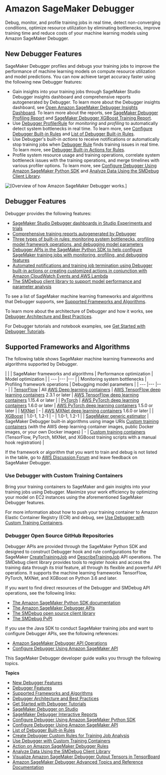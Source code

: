 # Amazon SageMaker Debugger<a name="train-debugger"></a>

Debug, monitor, and profile training jobs in real time, detect non\-converging conditions, optimize resource utilization by eliminating bottlenecks, improve training time and reduce costs of your machine learning models using Amazon SageMaker Debugger\.

## New Debugger Features<a name="debugger-features-new"></a>

SageMaker Debugger profiles and debugs your training jobs to improve the performance of machine learning models on compute resource utilization and model predictions\. You can now achieve target accuracy faster using the following new Debugger features:
+ Gain insights into your training jobs through SageMaker Studio Debugger insights dashboard and comprehensive reports autogenerated by Debugger\. To learn more about the Debugger insights dashboard, see [Open Amazon SageMaker Debugger Insights Dashboard](debugger-on-studio-insights.md)\. To learn more about the reports, see [SageMaker Debugger Profiling Report](debugger-profiling-report.md) and [SageMaker Debugger XGBoost Training Report](debugger-training-xgboost-report.md)\.
+ Use [Debugger ProfilerRule](debugger-built-in-rules.md#debugger-built-in-rules-ProfilerRule) for *monitoring* and *profiling* to automatically detect system bottlenecks in real time\. To learn more, see [Configure Debugger Built\-in Rules](use-debugger-built-in-rules.md) and [List of Debugger Built\-in Rules](debugger-built-in-rules.md)\.
+ Use Debugger's built\-in *actions* to receive notifications or automatically stop training jobs when [Debugger Rule](debugger-built-in-rules.md#debugger-built-in-rules-Rule) finds training issues in real time\. To learn more, see [Debugger Built\-in Actions for Rules](debugger-built-in-actions.md)\.
+ Profile system resource usage and training operations, correlate system bottleneck issues with the training operations, and merge timelines with various profiler options\. To learn more, see [Configure Debugger Using Amazon SageMaker Python SDK](debugger-configuration.md) and [Analyze Data Using the SMDebug Client Library](debugger-analyze-data.md)\.

![\[Overview of how Amazon SageMaker Debugger works.\]](http://docs.aws.amazon.com/sagemaker/latest/dg/images/debugger/debugger-intro-reinvent2020-2.png)

## Debugger Features<a name="debugger-features"></a>

Debugger provides the following features:
+ [SageMaker Studio Debugger dashboards in Studio Experiments and trials](debugger-on-studio.md)
+ [Comprehensive training reports autogenerated by Debugger](debugger-report.md)
+ [Three types of built\-in rules: monitoring system bottlenecks, profiling model framework operations, and debugging model parameters](debugger-built-in-rules.md)
+ [Debugger APIs in the SageMaker Python SDK to help configure SageMaker training jobs with monitoring, profiling, and debugging features](debugger-configuration.md)
+ [Automated notifications and training job termination using Debugger built\-in actions or creating customized actions in conjunction with Amazon CloudWatch Events and AWS Lambda](debugger-action-on-rules.md)
+ [The SMDebug client library to support model performance and parameter analysis](debugger-analyze-data.md)

To see a list of SageMaker machine learning frameworks and algorithms that Debugger supports, see [Supported Frameworks and Algorithms](#debugger-supported-frameworks)\. 

To learn more about the architecture of Debugger and how it works, see [Debugger Architecture and Best Practices](debugger-how-it-works.md)\.

For Debugger tutorials and notebook examples, see [Get Started with Debugger Tutorials](debugger-tutorial.md)\.

## Supported Frameworks and Algorithms<a name="debugger-supported-frameworks"></a>

The following table shows SageMaker machine learning frameworks and algorithms supported by Debugger\. 


| 
| 
| SageMaker frameworks and algorithms | Performance optimization | Model optimization | 
| --- |--- |--- |
|  Monitoring system bottlenecks  |  Profiling framework operations  |  Debugging model parameters  | 
| --- |--- |--- |
|  [TensorFlow](https://sagemaker.readthedocs.io/en/stable/using_tf.html)   |  All [AWS Deep learning containers](https://github.com/aws/deep-learning-containers/blob/master/available_images.md#general-framework-containers)  |  [AWS TensorFlow deep learning containers](https://github.com/aws/deep-learning-containers/blob/master/available_images.md#general-framework-containers) 2\.3\.1 or later  |  [AWS TensorFlow deep learning containers](https://github.com/aws/deep-learning-containers/blob/master/available_images.md#general-framework-containers) 1\.15\.4 or later  | 
|  [PyTorch](https://sagemaker.readthedocs.io/en/stable/using_pytorch.html)  |  [AWS PyTorch deep learning containers](https://github.com/aws/deep-learning-containers/blob/master/available_images.md#general-framework-containers) 1\.6\.0 or later  |  [AWS PyTorch deep learning containers](https://github.com/aws/deep-learning-containers/blob/master/available_images.md#general-framework-containers) 1\.5\.0 or later  | 
|  [MXNet](https://sagemaker.readthedocs.io/en/stable/using_mxnet.html)   |  \-  |  [AWS MXNet deep learning containers](https://github.com/aws/deep-learning-containers/blob/master/available_images.md#general-framework-containers) 1\.6\.0 or later  | 
|  [XGBoost](https://sagemaker.readthedocs.io/en/stable/frameworks/xgboost/using_xgboost.html)  |  1\.0\-1, 1\.2\-1  | \- |  1\.0\-1, 1\.2\-1  | 
|  [SageMaker generic estimator](https://sagemaker.readthedocs.io/en/stable/api/training/estimators.html)  |  SageMaker Debugger built\-in algorithms using image URIs [Custom training containers](debugger-bring-your-own-container.md) \(with the AWS deep learning container images, public Docker images, or your own Docker images\)  | \- |  [Custom training containers](debugger-bring-your-own-container.md) \(TensorFlow, PyTorch, MXNet, and XGBoost training scripts with a manual hook registration\)  | 

If the framework or algorithm that you want to train and debug is not listed in the table, go to [AWS Discussion Forum](https://forums.aws.amazon.com/) and leave feedback on SageMaker Debugger\.

### Use Debugger with Custom Training Containers<a name="debugger-byoc-intro"></a>

Bring your training containers to SageMaker and gain insights into your training jobs using Debugger\. Maximize your work efficiency by optimizing your model on EC2 instances using the aforementioned SageMaker Debugger features\. 

For more information about how to push your training container to Amazon Elastic Container Registry \(ECR\) and debug, see [Use Debugger with Custom Training Containers](debugger-bring-your-own-container.md)\.

### Debugger Open Source GitHub Repositories<a name="debugger-opensource"></a>

Debugger APIs are provided through the SageMaker Python SDK and designed to construct Debugger hook and rule configurations for the SageMaker [ CreateTrainingJob](https://docs.aws.amazon.com/sagemaker/latest/APIReference/API_CreateTrainingJob.html) and [ DescribeTrainingJob](https://docs.aws.amazon.com/sagemaker/latest/APIReference/API_DescribeTrainingJob.html) API operations\. The SMDebug client library provides tools to register *hooks* and access the training data through its *trial* feature, all through its flexible and powerful API operations\. It supports the machine learning frameworks TensorFlow, PyTorch, MXNet, and XGBoost on Python 3\.6 and later\. 

If you want to find direct resources of the Debugger and SMDebug API operations, see the following links: 
+ [The Amazon SageMaker Python SDK documentation](https://sagemaker.readthedocs.io/en/stable/amazon_sagemaker_debugger.html)
+ [The Amazon SageMaker Debugger APIs](https://sagemaker.readthedocs.io/en/stable/api/training/debugger.html)
+ [The SMDebug open source client library](https://github.com/awslabs/sagemaker-debugger#amazon-sagemaker-debugger)
+ [The SMDebug PyPI](https://pypi.org/project/smdebug/)

If you use the Java SDK to conduct SageMaker training jobs and want to configure Debugger APIs, see the following references:
+ [ Amazon SageMaker Debugger API Operations](debugger-apis.md)
+ [Configure Debugger Using Amazon SageMaker API](debugger-createtrainingjob-api.md)

This SageMaker Debugger developer guide walks you through the following topics\.

**Topics**
+ [New Debugger Features](#debugger-features-new)
+ [Debugger Features](#debugger-features)
+ [Supported Frameworks and Algorithms](#debugger-supported-frameworks)
+ [Debugger Architecture and Best Practices](debugger-how-it-works.md)
+ [Get Started with Debugger Tutorials](debugger-tutorial.md)
+ [SageMaker Debugger on Studio](debugger-on-studio.md)
+ [SageMaker Debugger Interactive Reports](debugger-report.md)
+ [Configure Debugger Using Amazon SageMaker Python SDK](debugger-configuration.md)
+ [Configure Debugger Using Amazon SageMaker API](debugger-createtrainingjob-api.md)
+ [List of Debugger Built\-in Rules](debugger-built-in-rules.md)
+ [Create Debugger Custom Rules for Training Job Analysis](debugger-custom-rules.md)
+ [Use Debugger with Custom Training Containers](debugger-bring-your-own-container.md)
+ [Action on Amazon SageMaker Debugger Rules](debugger-action-on-rules.md)
+ [Analyze Data Using the SMDebug Client Library](debugger-analyze-data.md)
+ [Visualize Amazon SageMaker Debugger Output Tensors in TensorBoard](debugger-enable-tensorboard-summaries.md)
+ [Amazon SageMaker Debugger Advanced Topics and Reference Documentation](debugger-reference.md)
